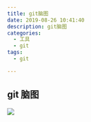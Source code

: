 ```yaml
---
title: git脑图
date: 2019-08-26 10:41:40
description: git脑图
categories:
  - 工具
  - git
tags:
  - git

---
```


## git 脑图

![](https://raw.githubusercontent.com/jiangwei618/note/master/assets/image/git-summary.md-2019-08-06-17-17-35.png)
